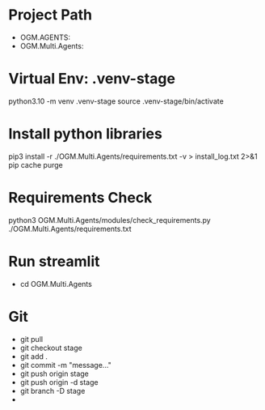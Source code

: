 # Project Path
- OGM.AGENTS: 
- OGM.Multi.Agents: 

# Virtual Env: .venv-stage
python3.10 -m venv .venv-stage
source .venv-stage/bin/activate

# Install python libraries
<!-- pip3 install pydantic fastapi crew langchain-openai openai streamlit python-dotenv crewai-tools crewai -->
pip3 install -r ./OGM.Multi.Agents/requirements.txt -v > install_log.txt 2>&1
pip cache purge   
# Requirements Check
python3 OGM.Multi.Agents/modules/check_requirements.py ./OGM.Multi.Agents/requirements.txt

# Run streamlit
- cd OGM.Multi.Agents

# Git
- git pull
- git checkout stage
- git add .
- git commit -m "message..."
- git push origin stage 
- git push origin -d stage
- git branch -D stage
- 
